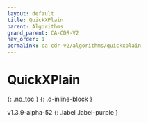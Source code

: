 ```yaml
---
layout: default
title: QuickXPlain
parent: Algorithms
grand_parent: CA-CDR-V2
nav_order: 1
permalink: ca-cdr-v2/algorithms/quickxplain
---
```


# QuickXPlain
{: .no_toc }
{: .d-inline-block }

v1.3.9-alpha-52
{: .label .label-purple }
